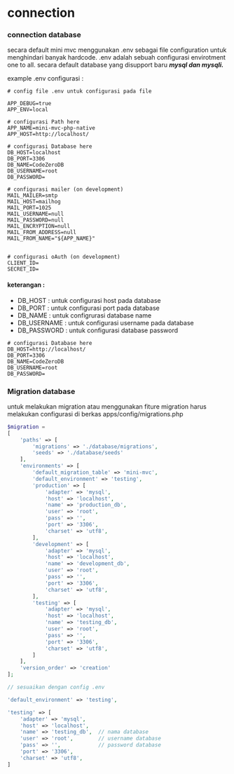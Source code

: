 # connection



### connection database

secara default mini mvc menggunakan .env sebagai file configuration untuk menghindari banyak hardcode. .env adalah sebuah configurasi envirotment one to all. secara default database yang disupport baru _**mysql dan mysqli.**_

example .env configurasi :

```
# config file .env untuk configurasi pada file

APP_DEBUG=true
APP_ENV=local

# configurasi Path here
APP_NAME=mini-mvc-php-native
APP_HOST=http://localhost/

# configurasi Database here
DB_HOST=localhost
DB_PORT=3306
DB_NAME=CodeZeroDB
DB_USERNAME=root
DB_PASSWORD=
    
# configurasi mailer (on development)
MAIL_MAILER=smtp
MAIL_HOST=mailhog
MAIL_PORT=1025
MAIL_USERNAME=null
MAIL_PASSWORD=null
MAIL_ENCRYPTION=null
MAIL_FROM_ADDRESS=null
MAIL_FROM_NAME="${APP_NAME}" 


# configurasi oAuth (on development)
CLIENT_ID=
SECRET_ID=
```

#### keterangan :

* DB\_HOST : untuk configurasi host pada database
* DB\_PORT : untuk configurasi port pada database
* DB\_NAME : untuk configrurasi database name
* DB\_USERNAME : untuk configurasi username pada database
* DB\_PASSWORD : untuk configurasi database password

```
# configurasi Database here
DB_HOST=http://localhost/
DB_PORT=3306
DB_NAME=CodeZeroDB
DB_USERNAME=root
DB_PASSWORD=
```

### Migration database

untuk melakukan migration atau menggunakan fiture migration harus melakukan configurasi di berkas apps/config/migrations.php

```php
$migration = 
[
    'paths' => [
        'migrations' => './database/migrations',
        'seeds' => './database/seeds'
    ],
    'environments' => [
        'default_migration_table' => 'mini-mvc',
        'default_environment' => 'testing',
        'production' => [
            'adapter' => 'mysql',
            'host' => 'localhost',
            'name' => 'production_db',
            'user' => 'root',
            'pass' => '',
            'port' => '3306',
            'charset' => 'utf8',
        ],
        'development' => [
            'adapter' => 'mysql',
            'host' => 'localhost',
            'name' => 'development_db',
            'user' => 'root',
            'pass' => '',
            'port' => '3306',
            'charset' => 'utf8',
        ],
        'testing' => [
            'adapter' => 'mysql',
            'host' => 'localhost',
            'name' => 'testing_db',
            'user' => 'root',
            'pass' => '',
            'port' => '3306',
            'charset' => 'utf8',
        ]
    ],
    'version_order' => 'creation'
];

```

```php
// sesuaikan dengan config .env

'default_environment' => 'testing',

'testing' => [
    'adapter' => 'mysql',
    'host' => 'localhost',
    'name' => 'testing_db',  // nama database 
    'user' => 'root',        // username database
    'pass' => '',            // password database
    'port' => '3306',
    'charset' => 'utf8',
]


```
